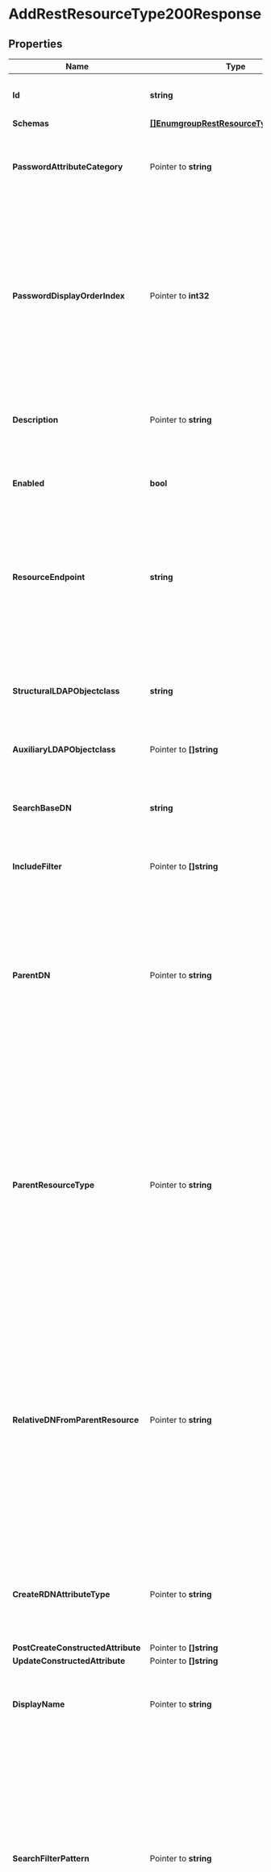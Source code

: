 # AddRestResourceType200Response

## Properties

Name | Type | Description | Notes
------------ | ------------- | ------------- | -------------
**Id** | **string** | Name of the REST Resource Type | 
**Schemas** | [**[]EnumgroupRestResourceTypeSchemaUrn**](EnumgroupRestResourceTypeSchemaUrn.md) |  | 
**PasswordAttributeCategory** | Pointer to **string** | Specifies which attribute category the password belongs to. | [optional] 
**PasswordDisplayOrderIndex** | Pointer to **int32** | This property determines the display order for the password within its attribute category. Attributes are ordered within their category based on this index from least to greatest. | [optional] 
**Description** | Pointer to **string** | A description for this REST Resource Type | [optional] 
**Enabled** | **bool** | Indicates whether the REST Resource Type is enabled. | 
**ResourceEndpoint** | **string** | The HTTP addressable endpoint of this REST Resource Type relative to a REST API base URL. Do not include a leading &#39;/&#39;. | 
**StructuralLDAPObjectclass** | **string** | Specifies the LDAP structural object class that should be exposed by this REST Resource Type. | 
**AuxiliaryLDAPObjectclass** | Pointer to **[]string** |  | [optional] 
**SearchBaseDN** | **string** | Specifies the base DN of the branch of the LDAP directory where resources of this type are located. | 
**IncludeFilter** | Pointer to **[]string** |  | [optional] 
**ParentDN** | Pointer to **string** | Specifies the DN of the parent entry for new resources of this type, when a parent resource is not provided by the app. The parent DN must be at or below the search base of this resource type. | [optional] 
**ParentResourceType** | Pointer to **string** | Specifies the name of another resource type which may be a parent of new resources of this type. The search base DN of the parent resource type must be at or above the search base DN of this resource type. | [optional] 
**RelativeDNFromParentResource** | Pointer to **string** | Specifies a template for a relative DN from the parent resource which identifies the parent entry for a new resource of this type. If this property is not specified then new resources are created immediately below the parent resource or parent DN. | [optional] 
**CreateRDNAttributeType** | Pointer to **string** | Specifies the name or OID of the LDAP attribute type to be used as the RDN of new resources. | [optional] 
**PostCreateConstructedAttribute** | Pointer to **[]string** |  | [optional] 
**UpdateConstructedAttribute** | Pointer to **[]string** |  | [optional] 
**DisplayName** | Pointer to **string** | A human readable display name for this REST Resource Type. | [optional] 
**SearchFilterPattern** | Pointer to **string** | Specifies the LDAP filter that should be used when searching for resources matching provided search text. All attribute types in the filter pattern referencing the search text must have a Delegated Admin Attribute definition. | [optional] 
**PrimaryDisplayAttributeType** | Pointer to **string** | Specifies the name or OID of the LDAP attribute type which is the primary display attribute. This attribute type must be in the search filter pattern and must have a Delegated Admin Attribute definition. | [optional] 
**DelegatedAdminSearchSizeLimit** | Pointer to **int32** | The maximum number of resources that may be returned from a search request. | [optional] 
**DelegatedAdminReportSizeLimit** | Pointer to **int32** | The maximum number of resources that may be included in a report. | [optional] 
**MembersColumnName** | Pointer to **string** | Specifies the name of the group member column that will be displayed in the Delegated Admin UI | [optional] 
**NonmembersColumnName** | Pointer to **string** | Specifies the name of the group nonmember column that will be displayed in the Delegated Admin UI | [optional] 

## Methods

### NewAddRestResourceType200Response

`func NewAddRestResourceType200Response(id string, schemas []EnumgroupRestResourceTypeSchemaUrn, enabled bool, resourceEndpoint string, structuralLDAPObjectclass string, searchBaseDN string, ) *AddRestResourceType200Response`

NewAddRestResourceType200Response instantiates a new AddRestResourceType200Response object
This constructor will assign default values to properties that have it defined,
and makes sure properties required by API are set, but the set of arguments
will change when the set of required properties is changed

### NewAddRestResourceType200ResponseWithDefaults

`func NewAddRestResourceType200ResponseWithDefaults() *AddRestResourceType200Response`

NewAddRestResourceType200ResponseWithDefaults instantiates a new AddRestResourceType200Response object
This constructor will only assign default values to properties that have it defined,
but it doesn't guarantee that properties required by API are set

### GetId

`func (o *AddRestResourceType200Response) GetId() string`

GetId returns the Id field if non-nil, zero value otherwise.

### GetIdOk

`func (o *AddRestResourceType200Response) GetIdOk() (*string, bool)`

GetIdOk returns a tuple with the Id field if it's non-nil, zero value otherwise
and a boolean to check if the value has been set.

### SetId

`func (o *AddRestResourceType200Response) SetId(v string)`

SetId sets Id field to given value.


### GetSchemas

`func (o *AddRestResourceType200Response) GetSchemas() []EnumgroupRestResourceTypeSchemaUrn`

GetSchemas returns the Schemas field if non-nil, zero value otherwise.

### GetSchemasOk

`func (o *AddRestResourceType200Response) GetSchemasOk() (*[]EnumgroupRestResourceTypeSchemaUrn, bool)`

GetSchemasOk returns a tuple with the Schemas field if it's non-nil, zero value otherwise
and a boolean to check if the value has been set.

### SetSchemas

`func (o *AddRestResourceType200Response) SetSchemas(v []EnumgroupRestResourceTypeSchemaUrn)`

SetSchemas sets Schemas field to given value.


### GetPasswordAttributeCategory

`func (o *AddRestResourceType200Response) GetPasswordAttributeCategory() string`

GetPasswordAttributeCategory returns the PasswordAttributeCategory field if non-nil, zero value otherwise.

### GetPasswordAttributeCategoryOk

`func (o *AddRestResourceType200Response) GetPasswordAttributeCategoryOk() (*string, bool)`

GetPasswordAttributeCategoryOk returns a tuple with the PasswordAttributeCategory field if it's non-nil, zero value otherwise
and a boolean to check if the value has been set.

### SetPasswordAttributeCategory

`func (o *AddRestResourceType200Response) SetPasswordAttributeCategory(v string)`

SetPasswordAttributeCategory sets PasswordAttributeCategory field to given value.

### HasPasswordAttributeCategory

`func (o *AddRestResourceType200Response) HasPasswordAttributeCategory() bool`

HasPasswordAttributeCategory returns a boolean if a field has been set.

### GetPasswordDisplayOrderIndex

`func (o *AddRestResourceType200Response) GetPasswordDisplayOrderIndex() int32`

GetPasswordDisplayOrderIndex returns the PasswordDisplayOrderIndex field if non-nil, zero value otherwise.

### GetPasswordDisplayOrderIndexOk

`func (o *AddRestResourceType200Response) GetPasswordDisplayOrderIndexOk() (*int32, bool)`

GetPasswordDisplayOrderIndexOk returns a tuple with the PasswordDisplayOrderIndex field if it's non-nil, zero value otherwise
and a boolean to check if the value has been set.

### SetPasswordDisplayOrderIndex

`func (o *AddRestResourceType200Response) SetPasswordDisplayOrderIndex(v int32)`

SetPasswordDisplayOrderIndex sets PasswordDisplayOrderIndex field to given value.

### HasPasswordDisplayOrderIndex

`func (o *AddRestResourceType200Response) HasPasswordDisplayOrderIndex() bool`

HasPasswordDisplayOrderIndex returns a boolean if a field has been set.

### GetDescription

`func (o *AddRestResourceType200Response) GetDescription() string`

GetDescription returns the Description field if non-nil, zero value otherwise.

### GetDescriptionOk

`func (o *AddRestResourceType200Response) GetDescriptionOk() (*string, bool)`

GetDescriptionOk returns a tuple with the Description field if it's non-nil, zero value otherwise
and a boolean to check if the value has been set.

### SetDescription

`func (o *AddRestResourceType200Response) SetDescription(v string)`

SetDescription sets Description field to given value.

### HasDescription

`func (o *AddRestResourceType200Response) HasDescription() bool`

HasDescription returns a boolean if a field has been set.

### GetEnabled

`func (o *AddRestResourceType200Response) GetEnabled() bool`

GetEnabled returns the Enabled field if non-nil, zero value otherwise.

### GetEnabledOk

`func (o *AddRestResourceType200Response) GetEnabledOk() (*bool, bool)`

GetEnabledOk returns a tuple with the Enabled field if it's non-nil, zero value otherwise
and a boolean to check if the value has been set.

### SetEnabled

`func (o *AddRestResourceType200Response) SetEnabled(v bool)`

SetEnabled sets Enabled field to given value.


### GetResourceEndpoint

`func (o *AddRestResourceType200Response) GetResourceEndpoint() string`

GetResourceEndpoint returns the ResourceEndpoint field if non-nil, zero value otherwise.

### GetResourceEndpointOk

`func (o *AddRestResourceType200Response) GetResourceEndpointOk() (*string, bool)`

GetResourceEndpointOk returns a tuple with the ResourceEndpoint field if it's non-nil, zero value otherwise
and a boolean to check if the value has been set.

### SetResourceEndpoint

`func (o *AddRestResourceType200Response) SetResourceEndpoint(v string)`

SetResourceEndpoint sets ResourceEndpoint field to given value.


### GetStructuralLDAPObjectclass

`func (o *AddRestResourceType200Response) GetStructuralLDAPObjectclass() string`

GetStructuralLDAPObjectclass returns the StructuralLDAPObjectclass field if non-nil, zero value otherwise.

### GetStructuralLDAPObjectclassOk

`func (o *AddRestResourceType200Response) GetStructuralLDAPObjectclassOk() (*string, bool)`

GetStructuralLDAPObjectclassOk returns a tuple with the StructuralLDAPObjectclass field if it's non-nil, zero value otherwise
and a boolean to check if the value has been set.

### SetStructuralLDAPObjectclass

`func (o *AddRestResourceType200Response) SetStructuralLDAPObjectclass(v string)`

SetStructuralLDAPObjectclass sets StructuralLDAPObjectclass field to given value.


### GetAuxiliaryLDAPObjectclass

`func (o *AddRestResourceType200Response) GetAuxiliaryLDAPObjectclass() []string`

GetAuxiliaryLDAPObjectclass returns the AuxiliaryLDAPObjectclass field if non-nil, zero value otherwise.

### GetAuxiliaryLDAPObjectclassOk

`func (o *AddRestResourceType200Response) GetAuxiliaryLDAPObjectclassOk() (*[]string, bool)`

GetAuxiliaryLDAPObjectclassOk returns a tuple with the AuxiliaryLDAPObjectclass field if it's non-nil, zero value otherwise
and a boolean to check if the value has been set.

### SetAuxiliaryLDAPObjectclass

`func (o *AddRestResourceType200Response) SetAuxiliaryLDAPObjectclass(v []string)`

SetAuxiliaryLDAPObjectclass sets AuxiliaryLDAPObjectclass field to given value.

### HasAuxiliaryLDAPObjectclass

`func (o *AddRestResourceType200Response) HasAuxiliaryLDAPObjectclass() bool`

HasAuxiliaryLDAPObjectclass returns a boolean if a field has been set.

### GetSearchBaseDN

`func (o *AddRestResourceType200Response) GetSearchBaseDN() string`

GetSearchBaseDN returns the SearchBaseDN field if non-nil, zero value otherwise.

### GetSearchBaseDNOk

`func (o *AddRestResourceType200Response) GetSearchBaseDNOk() (*string, bool)`

GetSearchBaseDNOk returns a tuple with the SearchBaseDN field if it's non-nil, zero value otherwise
and a boolean to check if the value has been set.

### SetSearchBaseDN

`func (o *AddRestResourceType200Response) SetSearchBaseDN(v string)`

SetSearchBaseDN sets SearchBaseDN field to given value.


### GetIncludeFilter

`func (o *AddRestResourceType200Response) GetIncludeFilter() []string`

GetIncludeFilter returns the IncludeFilter field if non-nil, zero value otherwise.

### GetIncludeFilterOk

`func (o *AddRestResourceType200Response) GetIncludeFilterOk() (*[]string, bool)`

GetIncludeFilterOk returns a tuple with the IncludeFilter field if it's non-nil, zero value otherwise
and a boolean to check if the value has been set.

### SetIncludeFilter

`func (o *AddRestResourceType200Response) SetIncludeFilter(v []string)`

SetIncludeFilter sets IncludeFilter field to given value.

### HasIncludeFilter

`func (o *AddRestResourceType200Response) HasIncludeFilter() bool`

HasIncludeFilter returns a boolean if a field has been set.

### GetParentDN

`func (o *AddRestResourceType200Response) GetParentDN() string`

GetParentDN returns the ParentDN field if non-nil, zero value otherwise.

### GetParentDNOk

`func (o *AddRestResourceType200Response) GetParentDNOk() (*string, bool)`

GetParentDNOk returns a tuple with the ParentDN field if it's non-nil, zero value otherwise
and a boolean to check if the value has been set.

### SetParentDN

`func (o *AddRestResourceType200Response) SetParentDN(v string)`

SetParentDN sets ParentDN field to given value.

### HasParentDN

`func (o *AddRestResourceType200Response) HasParentDN() bool`

HasParentDN returns a boolean if a field has been set.

### GetParentResourceType

`func (o *AddRestResourceType200Response) GetParentResourceType() string`

GetParentResourceType returns the ParentResourceType field if non-nil, zero value otherwise.

### GetParentResourceTypeOk

`func (o *AddRestResourceType200Response) GetParentResourceTypeOk() (*string, bool)`

GetParentResourceTypeOk returns a tuple with the ParentResourceType field if it's non-nil, zero value otherwise
and a boolean to check if the value has been set.

### SetParentResourceType

`func (o *AddRestResourceType200Response) SetParentResourceType(v string)`

SetParentResourceType sets ParentResourceType field to given value.

### HasParentResourceType

`func (o *AddRestResourceType200Response) HasParentResourceType() bool`

HasParentResourceType returns a boolean if a field has been set.

### GetRelativeDNFromParentResource

`func (o *AddRestResourceType200Response) GetRelativeDNFromParentResource() string`

GetRelativeDNFromParentResource returns the RelativeDNFromParentResource field if non-nil, zero value otherwise.

### GetRelativeDNFromParentResourceOk

`func (o *AddRestResourceType200Response) GetRelativeDNFromParentResourceOk() (*string, bool)`

GetRelativeDNFromParentResourceOk returns a tuple with the RelativeDNFromParentResource field if it's non-nil, zero value otherwise
and a boolean to check if the value has been set.

### SetRelativeDNFromParentResource

`func (o *AddRestResourceType200Response) SetRelativeDNFromParentResource(v string)`

SetRelativeDNFromParentResource sets RelativeDNFromParentResource field to given value.

### HasRelativeDNFromParentResource

`func (o *AddRestResourceType200Response) HasRelativeDNFromParentResource() bool`

HasRelativeDNFromParentResource returns a boolean if a field has been set.

### GetCreateRDNAttributeType

`func (o *AddRestResourceType200Response) GetCreateRDNAttributeType() string`

GetCreateRDNAttributeType returns the CreateRDNAttributeType field if non-nil, zero value otherwise.

### GetCreateRDNAttributeTypeOk

`func (o *AddRestResourceType200Response) GetCreateRDNAttributeTypeOk() (*string, bool)`

GetCreateRDNAttributeTypeOk returns a tuple with the CreateRDNAttributeType field if it's non-nil, zero value otherwise
and a boolean to check if the value has been set.

### SetCreateRDNAttributeType

`func (o *AddRestResourceType200Response) SetCreateRDNAttributeType(v string)`

SetCreateRDNAttributeType sets CreateRDNAttributeType field to given value.

### HasCreateRDNAttributeType

`func (o *AddRestResourceType200Response) HasCreateRDNAttributeType() bool`

HasCreateRDNAttributeType returns a boolean if a field has been set.

### GetPostCreateConstructedAttribute

`func (o *AddRestResourceType200Response) GetPostCreateConstructedAttribute() []string`

GetPostCreateConstructedAttribute returns the PostCreateConstructedAttribute field if non-nil, zero value otherwise.

### GetPostCreateConstructedAttributeOk

`func (o *AddRestResourceType200Response) GetPostCreateConstructedAttributeOk() (*[]string, bool)`

GetPostCreateConstructedAttributeOk returns a tuple with the PostCreateConstructedAttribute field if it's non-nil, zero value otherwise
and a boolean to check if the value has been set.

### SetPostCreateConstructedAttribute

`func (o *AddRestResourceType200Response) SetPostCreateConstructedAttribute(v []string)`

SetPostCreateConstructedAttribute sets PostCreateConstructedAttribute field to given value.

### HasPostCreateConstructedAttribute

`func (o *AddRestResourceType200Response) HasPostCreateConstructedAttribute() bool`

HasPostCreateConstructedAttribute returns a boolean if a field has been set.

### GetUpdateConstructedAttribute

`func (o *AddRestResourceType200Response) GetUpdateConstructedAttribute() []string`

GetUpdateConstructedAttribute returns the UpdateConstructedAttribute field if non-nil, zero value otherwise.

### GetUpdateConstructedAttributeOk

`func (o *AddRestResourceType200Response) GetUpdateConstructedAttributeOk() (*[]string, bool)`

GetUpdateConstructedAttributeOk returns a tuple with the UpdateConstructedAttribute field if it's non-nil, zero value otherwise
and a boolean to check if the value has been set.

### SetUpdateConstructedAttribute

`func (o *AddRestResourceType200Response) SetUpdateConstructedAttribute(v []string)`

SetUpdateConstructedAttribute sets UpdateConstructedAttribute field to given value.

### HasUpdateConstructedAttribute

`func (o *AddRestResourceType200Response) HasUpdateConstructedAttribute() bool`

HasUpdateConstructedAttribute returns a boolean if a field has been set.

### GetDisplayName

`func (o *AddRestResourceType200Response) GetDisplayName() string`

GetDisplayName returns the DisplayName field if non-nil, zero value otherwise.

### GetDisplayNameOk

`func (o *AddRestResourceType200Response) GetDisplayNameOk() (*string, bool)`

GetDisplayNameOk returns a tuple with the DisplayName field if it's non-nil, zero value otherwise
and a boolean to check if the value has been set.

### SetDisplayName

`func (o *AddRestResourceType200Response) SetDisplayName(v string)`

SetDisplayName sets DisplayName field to given value.

### HasDisplayName

`func (o *AddRestResourceType200Response) HasDisplayName() bool`

HasDisplayName returns a boolean if a field has been set.

### GetSearchFilterPattern

`func (o *AddRestResourceType200Response) GetSearchFilterPattern() string`

GetSearchFilterPattern returns the SearchFilterPattern field if non-nil, zero value otherwise.

### GetSearchFilterPatternOk

`func (o *AddRestResourceType200Response) GetSearchFilterPatternOk() (*string, bool)`

GetSearchFilterPatternOk returns a tuple with the SearchFilterPattern field if it's non-nil, zero value otherwise
and a boolean to check if the value has been set.

### SetSearchFilterPattern

`func (o *AddRestResourceType200Response) SetSearchFilterPattern(v string)`

SetSearchFilterPattern sets SearchFilterPattern field to given value.

### HasSearchFilterPattern

`func (o *AddRestResourceType200Response) HasSearchFilterPattern() bool`

HasSearchFilterPattern returns a boolean if a field has been set.

### GetPrimaryDisplayAttributeType

`func (o *AddRestResourceType200Response) GetPrimaryDisplayAttributeType() string`

GetPrimaryDisplayAttributeType returns the PrimaryDisplayAttributeType field if non-nil, zero value otherwise.

### GetPrimaryDisplayAttributeTypeOk

`func (o *AddRestResourceType200Response) GetPrimaryDisplayAttributeTypeOk() (*string, bool)`

GetPrimaryDisplayAttributeTypeOk returns a tuple with the PrimaryDisplayAttributeType field if it's non-nil, zero value otherwise
and a boolean to check if the value has been set.

### SetPrimaryDisplayAttributeType

`func (o *AddRestResourceType200Response) SetPrimaryDisplayAttributeType(v string)`

SetPrimaryDisplayAttributeType sets PrimaryDisplayAttributeType field to given value.

### HasPrimaryDisplayAttributeType

`func (o *AddRestResourceType200Response) HasPrimaryDisplayAttributeType() bool`

HasPrimaryDisplayAttributeType returns a boolean if a field has been set.

### GetDelegatedAdminSearchSizeLimit

`func (o *AddRestResourceType200Response) GetDelegatedAdminSearchSizeLimit() int32`

GetDelegatedAdminSearchSizeLimit returns the DelegatedAdminSearchSizeLimit field if non-nil, zero value otherwise.

### GetDelegatedAdminSearchSizeLimitOk

`func (o *AddRestResourceType200Response) GetDelegatedAdminSearchSizeLimitOk() (*int32, bool)`

GetDelegatedAdminSearchSizeLimitOk returns a tuple with the DelegatedAdminSearchSizeLimit field if it's non-nil, zero value otherwise
and a boolean to check if the value has been set.

### SetDelegatedAdminSearchSizeLimit

`func (o *AddRestResourceType200Response) SetDelegatedAdminSearchSizeLimit(v int32)`

SetDelegatedAdminSearchSizeLimit sets DelegatedAdminSearchSizeLimit field to given value.

### HasDelegatedAdminSearchSizeLimit

`func (o *AddRestResourceType200Response) HasDelegatedAdminSearchSizeLimit() bool`

HasDelegatedAdminSearchSizeLimit returns a boolean if a field has been set.

### GetDelegatedAdminReportSizeLimit

`func (o *AddRestResourceType200Response) GetDelegatedAdminReportSizeLimit() int32`

GetDelegatedAdminReportSizeLimit returns the DelegatedAdminReportSizeLimit field if non-nil, zero value otherwise.

### GetDelegatedAdminReportSizeLimitOk

`func (o *AddRestResourceType200Response) GetDelegatedAdminReportSizeLimitOk() (*int32, bool)`

GetDelegatedAdminReportSizeLimitOk returns a tuple with the DelegatedAdminReportSizeLimit field if it's non-nil, zero value otherwise
and a boolean to check if the value has been set.

### SetDelegatedAdminReportSizeLimit

`func (o *AddRestResourceType200Response) SetDelegatedAdminReportSizeLimit(v int32)`

SetDelegatedAdminReportSizeLimit sets DelegatedAdminReportSizeLimit field to given value.

### HasDelegatedAdminReportSizeLimit

`func (o *AddRestResourceType200Response) HasDelegatedAdminReportSizeLimit() bool`

HasDelegatedAdminReportSizeLimit returns a boolean if a field has been set.

### GetMembersColumnName

`func (o *AddRestResourceType200Response) GetMembersColumnName() string`

GetMembersColumnName returns the MembersColumnName field if non-nil, zero value otherwise.

### GetMembersColumnNameOk

`func (o *AddRestResourceType200Response) GetMembersColumnNameOk() (*string, bool)`

GetMembersColumnNameOk returns a tuple with the MembersColumnName field if it's non-nil, zero value otherwise
and a boolean to check if the value has been set.

### SetMembersColumnName

`func (o *AddRestResourceType200Response) SetMembersColumnName(v string)`

SetMembersColumnName sets MembersColumnName field to given value.

### HasMembersColumnName

`func (o *AddRestResourceType200Response) HasMembersColumnName() bool`

HasMembersColumnName returns a boolean if a field has been set.

### GetNonmembersColumnName

`func (o *AddRestResourceType200Response) GetNonmembersColumnName() string`

GetNonmembersColumnName returns the NonmembersColumnName field if non-nil, zero value otherwise.

### GetNonmembersColumnNameOk

`func (o *AddRestResourceType200Response) GetNonmembersColumnNameOk() (*string, bool)`

GetNonmembersColumnNameOk returns a tuple with the NonmembersColumnName field if it's non-nil, zero value otherwise
and a boolean to check if the value has been set.

### SetNonmembersColumnName

`func (o *AddRestResourceType200Response) SetNonmembersColumnName(v string)`

SetNonmembersColumnName sets NonmembersColumnName field to given value.

### HasNonmembersColumnName

`func (o *AddRestResourceType200Response) HasNonmembersColumnName() bool`

HasNonmembersColumnName returns a boolean if a field has been set.


[[Back to Model list]](../README.md#documentation-for-models) [[Back to API list]](../README.md#documentation-for-api-endpoints) [[Back to README]](../README.md)


